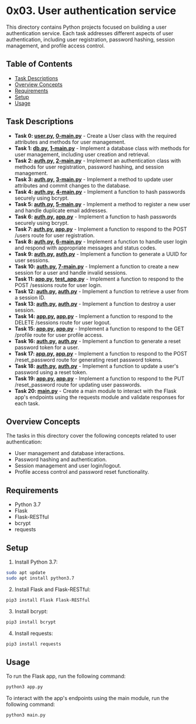 # 0x03. User authentication service

This directory contains Python projects focused on building a user authentication service. Each task addresses different aspects of user authentication, including user registration, password hashing, session management, and profile access control.

## Table of Contents

- [Task Descriptions](#task-descriptions)
- [Overview Concepts](#overview-concepts)
- [Requirements](#requirements)
- [Setup](#setup)
- [Usage](#usage)

## Task Descriptions

- **Task 0: [user.py](0x03-user_authentication_service/user.py), [0-main.py](0x03-user_authentication_service/test_user.py)** - Create a User class with the required attributes and methods for user management.
- **Task 1: [db.py](0x03-user_authentication_service/db.py), [1-main.py](0x03-user_authentication_service/test_db.py)** - Implement a database class with methods for user management, including user creation and retrieval.
- **Task 2: [auth.py](0x03-user_authentication_service/auth.py), [2-main.py](0x03-user_authentication_service/test_auth.py)** - Implement an authentication class with methods for user registration, password hashing, and session management.
- **Task 3: [auth.py](0x03-user_authentication_service/auth.py), [3-main.py](0x03-user_authentication_service/test_auth.py)** - Implement a method to update user attributes and commit changes to the database.
- **Task 4: [auth.py](0x03-user_authentication_service/auth.py), [4-main.py](0x03-user_authentication_service/test_auth.py)** - Implement a function to hash passwords securely using bcrypt.
- **Task 5: [auth.py](0x03-user_authentication_service/auth.py), [5-main.py](0x03-user_authentication_service/test_auth.py)** - Implement a method to register a new user and handle duplicate email addresses.
- **Task 6: [auth.py](0x03-user_authentication_service/auth.py), [app.py](0x03-user_authentication_service/test_auth.py)** - Implement a function to hash passwords securely using bcrypt.
- **Task 7: [auth.py](0x03-user_authentication_service/auth.py), [app.py](0x03-user_authentication_service/test_auth.py)** - Implement a function to respond to the POST /users route for user registration.
- **Task 8: [auth.py](0x03-user_authentication_service/auth.py), [6-main.py](0x03-user_authentication_service/test_auth.py)** - Implement a function to handle user login and respond with appropriate messages and status codes.
- **Task 9: [auth.py](0x03-user_authentication_service/auth.py), [auth.py](0x03-user_authentication_service/test_auth.py)** - Implement a function to generate a UUID for user sessions.
- **Task 10: [auth.py](0x03-user_authentication_service/auth.py), [7-main.py](0x03-user_authentication_service/test_auth.py)** - Implement a function to create a new session for a user and handle invalid sessions.
- **Task 11: [app.py](0x03-user_authentication_service/app.py), [test_app.py](0x03-user_authentication_service/test_app.py)** - Implement a function to respond to the POST /sessions route for user login.
- **Task 12: [auth.py](0x03-user_authentication_service/auth.py), [auth.py](0x03-user_authentication_service/test_auth.py)** - Implement a function to retrieve a user from a session ID.
- **Task 13: [auth.py](0x03-user_authentication_service/auth.py), [auth.py](0x03-user_authentication_service/test_auth.py)** - Implement a function to destroy a user session.
- **Task 14: [app.py](0x03-user_authentication_service/app.py), [app.py](0x03-user_authentication_service/test_app.py)** - Implement a function to respond to the DELETE /sessions route for user logout.
- **Task 15: [app.py](0x03-user_authentication_service/app.py), [app.py](0x03-user_authentication_service/test_app.py)** - Implement a function to respond to the GET /profile route for user profile access.
- **Task 16: [auth.py](0x03-user_authentication_service/auth.py), [auth.py](0x03-user_authentication_service/test_auth.py)** - Implement a function to generate a reset password token for a user.
- **Task 17: [app.py](0x03-user_authentication_service/app.py), [app.py](0x03-user_authentication_service/test_app.py)** - Implement a function to respond to the POST /reset_password route for generating reset password tokens.
- **Task 18: [auth.py](0x03-user_authentication_service/auth.py), [auth.py](0x03-user_authentication_service/auth.py)** - Implement a function to update a user's password using a reset token.
- **Task 19: [app.py](0x03-user_authentication_service/app.py), [app.py](0x03-user_authentication_service/test_app.py)** - Implement a function to respond to the PUT /reset_password route for updating user passwords.
- **Task 20: [main.py](0x03-user_authentication_service/main.py)** - Create a main module to interact with the Flask app's endpoints using the requests module and validate responses for each task.

## Overview Concepts

The tasks in this directory cover the following concepts related to user authentication:

- User management and database interactions.
- Password hashing and authentication.
- Session management and user login/logout.
- Profile access control and password reset functionality.

## Requirements

- Python 3.7
- Flask
- Flask-RESTful
- bcrypt
- requests

## Setup

1. Install Python 3.7:

```bash
sudo apt update
sudo apt install python3.7
```

2. Install Flask and Flask-RESTful:

```bash
pip3 install Flask Flask-RESTful
```

3. Install bcrypt:

```bash
pip3 install bcrypt
```

4. Install requests:

```bash
pip3 install requests
```

## Usage

To run the Flask app, run the following command:

```bash
python3 app.py
```

To interact with the app's endpoints using the main module, run the following command:

```bash
python3 main.py
```
